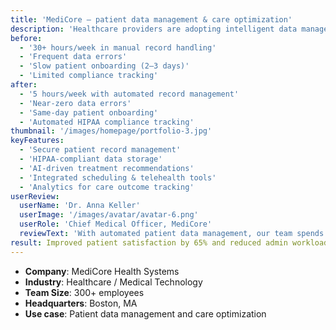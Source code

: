 ```yaml
---
title: 'MediCore – patient data management & care optimization'
description: 'Healthcare providers are adopting intelligent data management systems to securely handle patient records, improve care coordination, and enhance treatment outcomes while ensuring compliance with regulations.'
before:
  - '30+ hours/week in manual record handling'
  - 'Frequent data errors'
  - 'Slow patient onboarding (2–3 days)'
  - 'Limited compliance tracking'
after:
  - '5 hours/week with automated record management'
  - 'Near-zero data errors'
  - 'Same-day patient onboarding'
  - 'Automated HIPAA compliance tracking'
thumbnail: '/images/homepage/portfolio-3.jpg'
keyFeatures:
  - 'Secure patient record management'
  - 'HIPAA-compliant data storage'
  - 'AI-driven treatment recommendations'
  - 'Integrated scheduling & telehealth tools'
  - 'Analytics for care outcome tracking'
userReview:
  userName: 'Dr. Anna Keller'
  userImage: '/images/avatar/avatar-6.png'
  userRole: 'Chief Medical Officer, MediCore'
  reviewText: 'With automated patient data management, our team spends less time on paperwork and more time on care. Compliance is easier, and patients notice the difference in speed and quality.'
result: Improved patient satisfaction by 65% and reduced admin workload by 75%
---
```


- **Company**: MediCore Health Systems
- **Industry**: Healthcare / Medical Technology
- **Team Size**: 300+ employees
- **Headquarters**: Boston, MA
- **Use case**: Patient data management and care optimization
